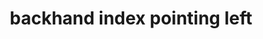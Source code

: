 ---
layout: people&body
title: backhand index pointing left
emoji: backhand_index_pointing_left
permalink: 👈.html
image: assets/img/3moji/backhand_index_pointing_left.png
---